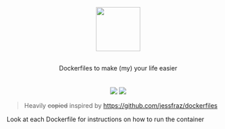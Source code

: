 <p align="center">
  <img src="https://runnable.com/images/production/dockerfile.svg" height="100" >
</p>
<p align="center" style="margin: 30px 0 35px;">Dockerfiles to make (my) your life easier</p>

<p align="center">
  <img src="https://forthebadge.com/images/badges/fuck-it-ship-it.svg" >
  <img src="https://forthebadge.com/images/badges/60-percent-of-the-time-works-every-time.svg" >
</p>

> Heavily ~~copied~~ inspired by https://github.com/jessfraz/dockerfiles

Look at each Dockerfile for instructions on how to run the container
